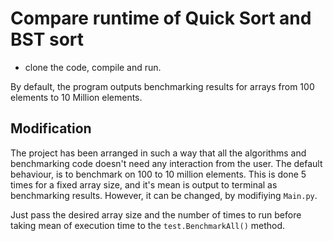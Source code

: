 # Compare runtime of Quick Sort and BST sort

- clone the code, compile and run.

By default, the program outputs benchmarking results for arrays from 100 elements to 10 Million elements. 


## Modification
The project has been arranged in such a way that all the algorithms and benchmarking code doesn't need any interaction from the user.
The default behaviour, is to benchmark on 100 to 10 million elements. This is done 5 times for a fixed array size, and it's mean is output to terminal as benchmarking results. However, it can be changed, by modifiying `Main.py`. 

Just pass the desired array size and the number of times to run before taking mean of execution time to the `test.BenchmarkAll()` method.
